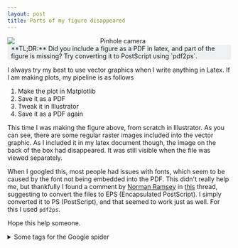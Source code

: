 ```yaml
---
layout: post
title: Parts of my figure disappeared
---
```


<center>
<img src="{{ site.baseurl }}/images/20190722-Latex-pdf-issue/img.png" alt="Pinhole camera" style="display: block;"/>
</center>

<div markdown="1" style="display:block; background-color:#eff0f1; border-radius: 3px; padding: 0.001em 8px;">
**TL;DR:** Did you include a figure as a PDF in latex, and part of the figure is missing? Try converting it to PostScript using `pdf2ps`. 
</div>

I always try my best to use vector graphics when I write anything in Latex. If I am making plots, my pipeline is as follows

1. Make the plot in Matplotlib  
2. Save it as a PDF  
3. Tweak it in Illustrator
4. Save it as a PDF again

This time I was making the figure above, from scratch in Illustrator. As you can see, there are some regular raster images included into the vector graphic. As I included it in my latex document though, the image on the back of the box had disappeared. It was still visible when the file was viewed separately. 

When I googled this, most people had issues with fonts, which seem to be caused by the font not being embedded into the PDF. This didn't really help me, but thankfully I found a comment by [Norman Ramsey](https://stackoverflow.com/users/41661/norman-ramsey) in [this](https://stackoverflow.com/questions/2370864/problem-when-using-latex-includegraphics-with-some-pdf-files) thread, suggesting to convert the files to EPS (Encapsulated PostScript). I simply converted it to PS (PostScript), and that seemed to work just as well. For this I used `pdf2ps`. 

Hope this help someone. 

    
<details> 
  <summary>Some tags for the Google spider</summary>
    image disappeared from pdf latex  
    includegraphics pdf latex  
    part missing from graphics  
    missing figure from pdf  
    (I have no idea if these work)
</details> 

